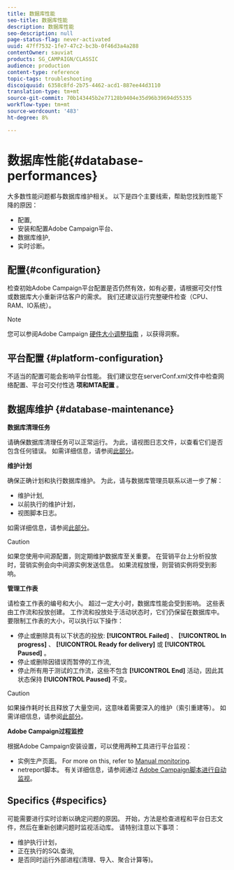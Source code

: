 ```yaml
---
title: 数据库性能
seo-title: 数据库性能
description: 数据库性能
seo-description: null
page-status-flag: never-activated
uuid: 47ff7532-1fe7-47c2-bc3b-0f46d3a4a288
contentOwner: sauviat
products: SG_CAMPAIGN/CLASSIC
audience: production
content-type: reference
topic-tags: troubleshooting
discoiquuid: 6358c8fd-2b75-4462-acd1-887ee44d3110
translation-type: tm+mt
source-git-commit: 70b143445b2e77128b9404e35d96b39694d55335
workflow-type: tm+mt
source-wordcount: '483'
ht-degree: 8%

---
```



# 数据库性能{#database-performances}

大多数性能问题都与数据库维护相关。 以下是四个主要线索，帮助您找到性能下降的原因：

* 配置,
* 安装和配置Adobe Campaign平台、
* 数据库维护,
* 实时诊断。

## 配置{#configuration}

检查初始Adobe Campaign平台配置是否仍然有效，如有必要，请根据可交付性或数据库大小重新评估客户的需求。 我们还建议运行完整硬件检查（CPU、RAM、IO系统）。

>[!NOTE]
>
>您可以参阅Adobe Campaign [硬件大小调整指南](https://helpx.adobe.com/cn/campaign/kb/hardware-sizing-guide.html) ，以获得洞察。

## 平台配置 {#platform-configuration}

不适当的配置可能会影响平台性能。 我们建议您在serverConf.xml文件中检查网络配置、平台可交付性选 **项和MTA配置** 。

## 数据库维护 {#database-maintenance}

**数据库清理任务**

请确保数据库清理任务可以正常运行。 为此，请视图日志文件，以查看它们是否包含任何错误。 如需详细信息，请参阅[此部分](../../production/using/database-cleanup-workflow.md)。

**维护计划**

确保正确计划和执行数据库维护。 为此，请与数据库管理员联系以进一步了解：

* 维护计划,
* 以前执行的维护计划，
* 视图脚本日志。

如需详细信息，请参阅[此部分](../../production/using/recommendations.md)。

>[!CAUTION]
>
>如果您使用中间源配置，则定期维护数据库至关重要。 在营销平台上分析投放时，营销实例会向中间源实例发送信息。 如果流程放慢，则营销实例将受到影响。

**管理工作表**

请检查工作表的编号和大小。 超过一定大小时，数据库性能会受到影响。 这些表由工作流和投放创建。 工作流和投放处于活动状态时，它们仍保留在数据库中。 要限制工作表的大小，可以执行以下操作：

* 停止或删除具有以下状态的投放: **[!UICONTROL Failed]** 、 **[!UICONTROL In progress]** 、 **[!UICONTROL Ready for delivery]** 或 **[!UICONTROL Paused]** 。
* 停止或删除因错误而暂停的工作流,
* 停止所有用于测试的工作流，这些不包含 **[!UICONTROL End]** 活动，因此其状态保持 **[!UICONTROL Paused]** 不变。

>[!CAUTION]
>
>如果操作耗时长且释放了大量空间，这意味着需要深入的维护（索引重建等）。 如需详细信息，请参阅[此部分](../../production/using/recommendations.md)。

**Adobe Campaign过程监控**

根据Adobe Campaign安装设置，可以使用两种工具进行平台监视：

* 实例生产页面。 For more on this, refer to [Manual monitoring](../../production/using/monitoring-processes.md#manual-monitoring).
* netreport脚本。 有关详细信息，请参阅通过 [Adobe Campaign脚本进行自动监视](../../production/using/monitoring-processes.md#automatic-monitoring-via-adobe-campaign-scripts)。

## Specifics {#specifics}

可能需要进行实时诊断以确定问题的原因。 开始，方法是检查进程和平台日志文件，然后在重新创建问题时监视活动库。 请特别注意以下事项：

* 维护执行计划，
* 正在执行的SQL查询,
* 是否同时运行外部进程(清理、导入、聚合计算等)。

